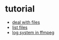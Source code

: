 # tutorial

- [deal with files](./file.c)
- [list files](./list.c)
- [log system in ffmpeg](./log.c)